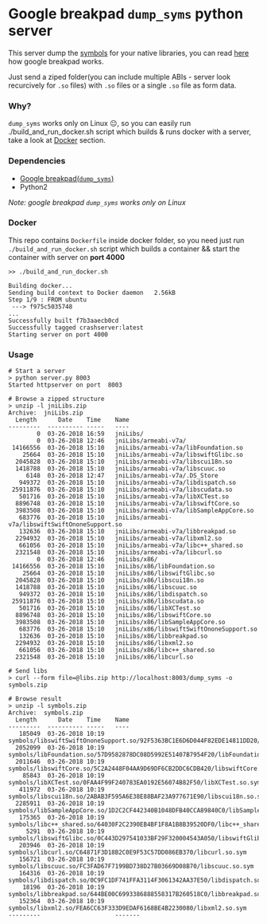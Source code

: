 # Google breakpad `dump_syms` python server

This server dump the [symbols](https://github.com/google/breakpad/blob/master/docs/getting_started_with_breakpad.md) for your native libraries, you can read [here](https://github.com/google/breakpad/blob/master/docs/getting_started_with_breakpad.md) how google breakpad works.<br/>

Just send a ziped folder(you can include multiple ABIs - server look recurcively for `.so` files) with `.so` files or a single `.so` file as form data.

### Why?
`dump_syms` works only on Linux 😐, so you can easily run ./build_and_run_docker.sh script which builds & runs docker with a server, take a look at [Docker](#docker) section.

### Dependencies
* [Google breakpad(`dump_syms`)](https://chromium.googlesource.com/breakpad/breakpad)
* Python2

*Note: google breakpad `dump_syms` works only on Linux*


### Docker
This repo contains `Dockerfile` inside docker folder, so you need just run `./build_and_run_docker.sh` script which builds a container && start the container with server on **port 4000**

```
>> ./build_and_run_docker.sh

Building docker...
Sending build context to Docker daemon   2.56kB
Step 1/9 : FROM ubuntu
 ---> f975c5035748
...
Successfully built f7b3aaecb0cd
Successfully tagged crashserver:latest
Starting server on port 4000
```

### Usage

```
# Start a server
> python server.py 8003
Started httpserver on port  8003

# Browse a zipped structure
> unzip -l jniLibs.zip
Archive:  jniLibs.zip
  Length      Date    Time    Name
---------  ---------- -----   ----
        0  03-26-2018 16:59   jniLibs/
        0  03-26-2018 12:46   jniLibs/armeabi-v7a/
 14166556  03-26-2018 15:10   jniLibs/armeabi-v7a/libFoundation.so
    25664  03-26-2018 15:10   jniLibs/armeabi-v7a/libswiftGlibc.so
  2045828  03-26-2018 15:10   jniLibs/armeabi-v7a/libscui18n.so
  1418788  03-26-2018 15:10   jniLibs/armeabi-v7a/libscuuc.so
     6148  03-26-2018 12:47   jniLibs/armeabi-v7a/.DS_Store
   949372  03-26-2018 15:10   jniLibs/armeabi-v7a/libdispatch.so
 25911876  03-26-2018 15:10   jniLibs/armeabi-v7a/libscudata.so
   501716  03-26-2018 15:10   jniLibs/armeabi-v7a/libXCTest.so
  8896748  03-26-2018 15:10   jniLibs/armeabi-v7a/libswiftCore.so
  3983508  03-26-2018 15:10   jniLibs/armeabi-v7a/libSampleAppCore.so
   683776  03-26-2018 15:10   jniLibs/armeabi-v7a/libswiftSwiftOnoneSupport.so
   132636  03-26-2018 15:10   jniLibs/armeabi-v7a/libbreakpad.so
  2294932  03-26-2018 15:10   jniLibs/armeabi-v7a/libxml2.so
   661056  03-26-2018 15:10   jniLibs/armeabi-v7a/libc++_shared.so
  2321548  03-26-2018 15:10   jniLibs/armeabi-v7a/libcurl.so
        0  03-26-2018 12:46   jniLibs/x86/
 14166556  03-26-2018 15:10   jniLibs/x86/libFoundation.so
    25664  03-26-2018 15:10   jniLibs/x86/libswiftGlibc.so
  2045828  03-26-2018 15:10   jniLibs/x86/libscui18n.so
  1418788  03-26-2018 15:10   jniLibs/x86/libscuuc.so
   949372  03-26-2018 15:10   jniLibs/x86/libdispatch.so
 25911876  03-26-2018 15:10   jniLibs/x86/libscudata.so
   501716  03-26-2018 15:10   jniLibs/x86/libXCTest.so
  8896748  03-26-2018 15:10   jniLibs/x86/libswiftCore.so
  3983508  03-26-2018 15:10   jniLibs/x86/libSampleAppCore.so
   683776  03-26-2018 15:10   jniLibs/x86/libswiftSwiftOnoneSupport.so
   132636  03-26-2018 15:10   jniLibs/x86/libbreakpad.so
  2294932  03-26-2018 15:10   jniLibs/x86/libxml2.so
   661056  03-26-2018 15:10   jniLibs/x86/libc++_shared.so
  2321548  03-26-2018 15:10   jniLibs/x86/libcurl.so

# Send libs
> curl --form file=@libs.zip http://localhost:8003/dump_syms -o symbols.zip

# Browse result
> unzip -l symbols.zip
Archive:  symbols.zip
  Length      Date    Time    Name
---------  ---------- -----   ----
   185049  03-26-2018 10:19   symbols/libswiftSwiftOnoneSupport.so/92F5363BC1E6D6D044F82EDE14811DD20/libswiftSwiftOnoneSupport.so.sym
  2052099  03-26-2018 10:19   symbols/libFoundation.so/57D9582878DC08D5992E51407B7954F20/libFoundation.so.sym
  2011646  03-26-2018 10:19   symbols/libswiftCore.so/5C2A2448F04AA9D69DF6CB2DDC6CDB420/libswiftCore.so.sym
    85843  03-26-2018 10:19   symbols/libXCTest.so/0FAA4F99F240783EA0192E56074B82F50/libXCTest.so.sym
   411972  03-26-2018 10:19   symbols/libscui18n.so/2ABAB3F595A6E38E88BAF23A977671E90/libscui18n.so.sym
  2285911  03-26-2018 10:19   symbols/libSampleAppCore.so/1D2C2CF442340B1048DFB40CCA89840C0/libSampleAppCore.so.sym
   175365  03-26-2018 10:19   symbols/libc++_shared.so/64030F2C2390EB4BF1F8A1B8B39520DF0/libc++_shared.so.sym
     5291  03-26-2018 10:19   symbols/libswiftGlibc.so/0C443D297541033BF29F320004543A050/libswiftGlibc.so.sym
   203946  03-26-2018 10:19   symbols/libcurl.so/C64871F3D18B2C0E9F53C57DD086EB370/libcurl.so.sym
   156721  03-26-2018 10:19   symbols/libscuuc.so/FC3FAD67F7199BD738D27B03669D08B70/libscuuc.so.sym
   164316  03-26-2018 10:19   symbols/libdispatch.so/0C9FC1DF741FFA3114F3061342AA37E50/libdispatch.so.sym
    18196  03-26-2018 10:19   symbols/libbreakpad.so/644BE00C6993386888558317B260518C0/libbreakpad.so.sym
   152364  03-26-2018 10:19   symbols/libxml2.so/FEA6CC63F333D9EDAF6168BE4B2230080/libxml2.so.sym
---------                     -------
```




